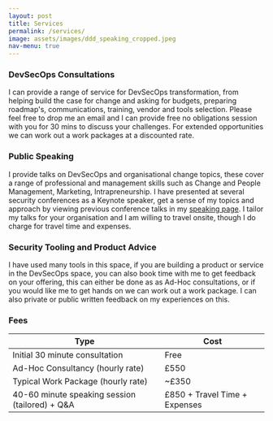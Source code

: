 ```yaml
---
layout: post
title: Services
permalink: /services/
image: assets/images/ddd_speaking_cropped.jpeg
nav-menu: true
---
```


### DevSecOps Consultations

I can provide a range of service for DevSecOps transformation, from helping build the case for change and asking for budgets, preparing roadmap's, communications, training, vendor and tools selection. Please feel free to drop me an email and I can provide free no obligations session with you for 30 mins to discuss your challenges. For extended opportunities we can work out a work packages at a discounted rate.

### Public Speaking

I provide talks on DevSecOps and organisational change topics, these cover a range of professional and management skills such as Change and People Management, Marketing, Intrapreneurship. I have presented at several security conferences as a Keynote speaker, get a sense of my topics and approach by viewing previous conference talks in my [speaking page](/speaking/). I tailor my talks for your organisation and I am willing to travel onsite, though I do charge for travel time and expenses.

### Security Tooling and Product Advice

I have used many tools in this space, if you are building a product or service in the DevSecOps space, you can also book time with me to get feedback on your offering, this can either be done as as Ad-Hoc consultations, or if you would like me to get hands on we can work out a work package. I can also private or public written feedback on my experiences on this.

### Fees

| Type | Cost |
| --- | --- |
| Initial 30 minute consultation | Free |
| Ad-Hoc Consultancy (hourly rate) | £550 |
| Typical Work Package (hourly rate) | ~£350|
| 40-60 minute speaking session (tailored) + Q&A | £850 + Travel Time + Expenses |